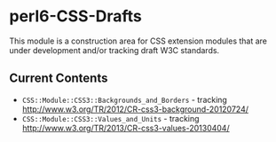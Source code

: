 perl6-CSS-Drafts
================

This module is a construction area for CSS extension modules that are under
development and/or tracking draft W3C standards.

Current Contents
----------------
- `CSS::Module::CSS3::Backgrounds_and_Borders` - tracking http://www.w3.org/TR/2012/CR-css3-background-20120724/
- `CSS::Module::CSS3::Values_and_Units` - tracking http://www.w3.org/TR/2013/CR-css3-values-20130404/

